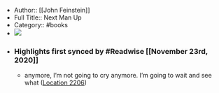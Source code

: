 - Author:: [[John Feinstein]]
- Full Title:: Next Man Up
- Category:: #books
- ![](https://images-na.ssl-images-amazon.com/images/I/41-5BAVN5HL._SL200_.jpg)
- ### Highlights first synced by #Readwise [[November 23rd, 2020]]
    - anymore, I’m not going to cry anymore. I’m going to wait and see what ([Location 2206](https://readwise.io/to_kindle?action=open&asin=B000SF8860&location=2206))
